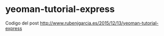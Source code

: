 # yeoman-tutorial-express

Codigo del post http://www.rubenjgarcia.es/2015/12/13/yeoman-tutorial-express